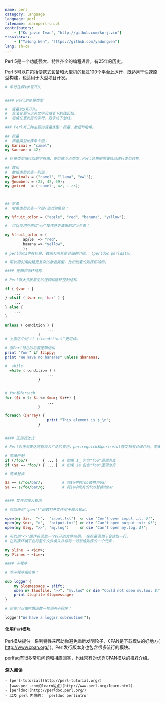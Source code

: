 ```yaml
---
name: perl
category: language
language: perl
filename: learnperl-cn.pl
contributors:
    - ["Korjavin Ivan", "http://github.com/korjavin"]
translators:
    - ["Yadong Wen", "https://github.com/yadongwen"]
lang: zh-cn
---
```


Perl 5是一个功能强大、特性齐全的编程语言，有25年的历史。

Perl 5可以在包括便携式设备和大型机的超过100个平台上运行，既适用于快速原型构建，也适用于大型项目开发。

```perl
# 单行注释以#号开头


#### Perl的变量类型

#  变量以$号开头。
#  合法变量名以英文字母或者下划线起始，
#  后接任意数目的字母、数字或下划线。

### Perl有三种主要的变量类型：标量、数组和哈希。

## 标量
#  标量类型代表单个值：
my $animal = "camel";
my $answer = 42;

# 标量类型值可以是字符串、整型或浮点类型，Perl会根据需要自动进行类型转换。

## 数组
#  数组类型代表一列值：
my @animals = ("camel", "llama", "owl");
my @numbers = (23, 42, 69);
my @mixed   = ("camel", 42, 1.23);



## 哈希
#  哈希类型代表一个键/值对的集合：

my %fruit_color = ("apple", "red", "banana", "yellow");

#  可以使用空格和“=>”操作符更清晰的定义哈希：

my %fruit_color = (
        apple  => "red",
        banana => "yellow",
        );
# perldata中有标量、数组和哈希更详细的介绍。 (perldoc perldata).

# 可以用引用构建更复杂的数据类型，比如嵌套的列表和哈希。

#### 逻辑和循环结构

# Perl有大多数常见的逻辑和循环控制结构

if ( $var ) {
    ...
} elsif ( $var eq 'bar' ) {
    ...
} else {
    ...
}

unless ( condition ) {
                   ...
               }
# 上面这个比"if (!condition)"更可读。

# 有Perl特色的后置逻辑结构
print "Yow!" if $zippy;
print "We have no bananas" unless $bananas;

#  while
  while ( condition ) {
                   ...
               }


# for和foreach
for ($i = 0; $i <= $max; $i++) {
                   ...
               }

foreach (@array) {
                   print "This element is $_\n";
               }


#### 正则表达式

# Perl对正则表达式有深入广泛的支持，perlrequick和perlretut等文档有详细介绍。简单来说：

# 简单匹配
if (/foo/)       { ... }  # 如果 $_ 包含"foo"逻辑为真
if ($a =~ /foo/) { ... }  # 如果 $a 包含"foo"逻辑为真

# 简单替换

$a =~ s/foo/bar/;         # 将$a中的foo替换为bar
$a =~ s/foo/bar/g;        # 将$a中所有的foo替换为bar


#### 文件和输入输出

# 可以使用“open()”函数打开文件用于输入输出。

open(my $in,  "<",  "input.txt")  or die "Can't open input.txt: $!";
open(my $out, ">",  "output.txt") or die "Can't open output.txt: $!";
open(my $log, ">>", "my.log")     or die "Can't open my.log: $!";

# 可以用"<>"操作符读取一个打开的文件句柄。 在标量语境下会读取一行，
# 在列表环境下会将整个文件读入并将每一行赋给列表的一个元素：

my $line  = <$in>;
my @lines = <$in>;

#### 子程序

# 写子程序很简单：

sub logger {
    my $logmessage = shift;
    open my $logfile, ">>", "my.log" or die "Could not open my.log: $!";
    print $logfile $logmessage;
}

# 现在可以像内置函数一样调用子程序：

logger("We have a logger subroutine!");


```

#### 使用Perl模块

Perl模块提供一系列特性来帮助你避免重新发明轮子，CPAN是下载模块的好地方( http://www.cpan.org/ )。Perl发行版本身也包含很多流行的模块。

perlfaq有很多常见问题和相应回答，也经常有对优秀CPAN模块的推荐介绍。

#### 深入阅读

    - [perl-tutorial](http://perl-tutorial.org/)
    - [www.perl.com的learn站点](http://www.perl.org/learn.html)
    - [perldoc](http://perldoc.perl.org/)
    - 以及 perl 内置的： `perldoc perlintro`
